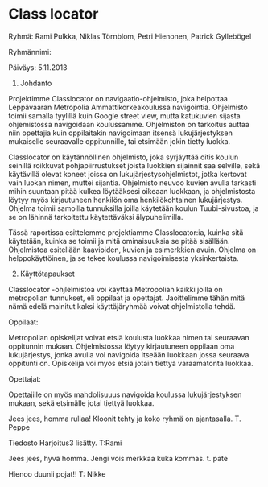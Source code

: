 Class locator
==========

Ryhmä:
Rami Pulkka, Niklas Törnblom, Petri Hienonen, Patrick Gyllebögel

Ryhmännimi: 

Päiväys: 
5.11.2013









1. Johdanto

Projektimme Classlocator on navigaatio-ohjelmisto, joka helpottaa Leppävaaran Metropolia Ammattikorkeakoulussa navigointia. Ohjelmisto toimii samalla tyylillä kuin Google street view, mutta katukuvien sijasta ohjemistossa navigoidaan koulussamme. Ohjelmiston on tarkoitus auttaa niin opettajia kuin oppilaitakin navigoimaan itsensä lukujärjestyksen mukaiselle seuraavalle oppitunnille, tai etsimään jokin tietty luokka.

Classlocator on käytännöllinen ohjelmisto, joka syrjäyttää oitis koulun seinillä roikkuvat pohjapiirrustukset joista luokkien sijainnit saa selville, sekä käytävillä olevat koneet joissa on lukujärjestysohjelmistot, jotka kertovat vain luokan nimen, muttei sijantia. Ohjelmisto neuvoo kuvien avulla tarkasti mihin suuntaan pitää kulkea löytääksesi oikeaan luokkaan, ja ohjelmistosta löytyy myös kirjautuneen henkilön oma henkilökohtainen lukujärjestys. Ohjelma toimii samoilla tunnuksilla joilla käytetään koulun Tuubi-sivustoa, ja se on lähinnä tarkoitettu käytettäväksi älypuhelimilla. 

Tässä raportissa esittelemme projektiamme Classlocator:ia, kuinka sitä käytetään, kuinka se toimii ja mitä ominaisuuksia se pitää sisällään. Ohjelmistoa esitellään kaavioiden, kuvien ja esimerkkien avuin. Ohjelma on helppokäyttöinen, ja se tekee koulussa navigoimisesta yksinkertaista. 


2. Käyttötapaukset

Classlocator -ohjlelmistoa voi käyttää Metropolian kaikki joilla on metropolian tunnukset, eli oppilaat ja opettajat. Jaoittelimme tähän mitä nämä edelä mainitut kaksi käyttäjäryhmää voivat ohjelmistolla tehdä.

Oppilaat:

Metropolian opiskelijat voivat etsiä koulusta luokkaa nimen tai seuraavan oppitunnin mukaan. Ohjelmistossa löytyy kirjautuneen oppilaan oma lukujärjestys, jonka avulla voi navigoida itseään luokkaan jossa seuraava oppitunti on. Opiskelija voi myös etsiä jotain tiettyä varaamatonta luokkaa.

Opettajat:

Opettajille on myös mahdolisuuus navigoida koulussa lukujärjestyksen mukaan, sekä etsimälle jotai tiettyä luokkaa.














Jees jees, homma rullaa! Kloonit tehty ja koko ryhmä on ajantasalla. T. Peppe

Tiedosto Harjoitus3 lisätty. T:Rami


Jees jees, hyvä homma. Jengi vois merkkaa kuka kommas. t. pate


Hienoo duunii pojat!! T: Nikke

